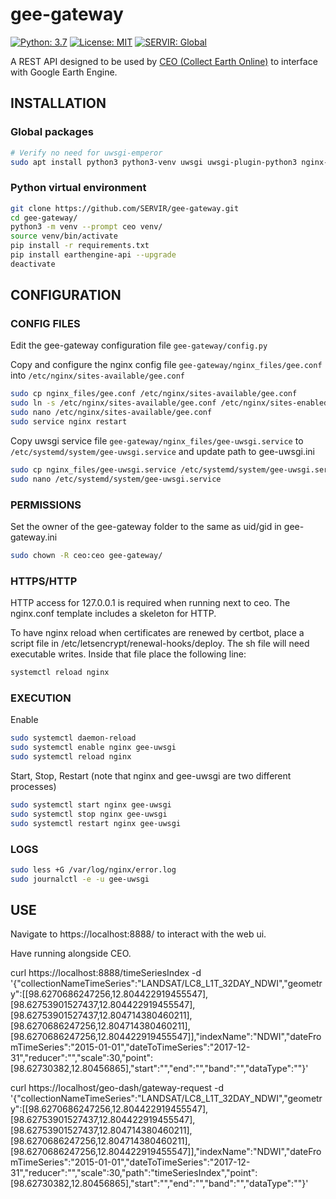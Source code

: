 # gee-gateway

[![Python: 3.7](https://img.shields.io/badge/python-3.7-blue.svg)](https://www.python.org/)
[![License: MIT](https://img.shields.io/badge/License-MIT-yellow.svg)](https://opensource.org/licenses/MIT)
[![SERVIR: Global](https://img.shields.io/badge/SERVIR-Global-green)](https://servirglobal.net)

A REST API designed to be used by [CEO (Collect Earth Online)](https://github.com/openforis/collect-earth-online) to interface with Google Earth Engine.

## INSTALLATION

### Global packages

```sh
# Verify no need for uwsgi-emperor
sudo apt install python3 python3-venv uwsgi uwsgi-plugin-python3 nginx-full
```

### Python virtual environment

```sh
git clone https://github.com/SERVIR/gee-gateway.git
cd gee-gateway/
python3 -m venv --prompt ceo venv/
source venv/bin/activate
pip install -r requirements.txt
pip install earthengine-api --upgrade
deactivate
```

## CONFIGURATION

### CONFIG FILES

Edit the gee-gateway configuration file `gee-gateway/config.py`

Copy and configure the nginx config file `gee-gateway/nginx_files/gee.conf` into `/etc/nginx/sites-available/gee.conf`

```sh
sudo cp nginx_files/gee.conf /etc/nginx/sites-available/gee.conf
sudo ln -s /etc/nginx/sites-available/gee.conf /etc/nginx/sites-enabled/
sudo nano /etc/nginx/sites-available/gee.conf
sudo service nginx restart
```

Copy uwsgi service file `gee-gateway/nginx_files/gee-uwsgi.service` to `/etc/systemd/system/gee-uwsgi.service` and update path to gee-uwsgi.ini

```sh
sudo cp nginx_files/gee-uwsgi.service /etc/systemd/system/gee-uwsgi.service
sudo nano /etc/systemd/system/gee-uwsgi.service
```

### PERMISSIONS

Set the owner of the gee-gateway folder to the same as uid/gid in gee-gateway.ini

```sh
sudo chown -R ceo:ceo gee-gateway/
```

### HTTPS/HTTP

HTTP access for 127.0.0.1 is required when running next to ceo. The nginx.conf
template includes a skeleton for HTTP.

To have nginx reload when certificates are renewed by certbot, place a script
file in /etc/letsencrypt/renewal-hooks/deploy. The sh file will need executable
writes. Inside that file place the following line:

```sh
systemctl reload nginx
```

### EXECUTION

Enable

```sh
sudo systemctl daemon-reload
sudo systemctl enable nginx gee-uwsgi
sudo systemctl reload nginx
```

Start, Stop, Restart (note that nginx and gee-uwsgi are two different processes)

```sh
sudo systemctl start nginx gee-uwsgi
sudo systemctl stop nginx gee-uwsgi
sudo systemctl restart nginx gee-uwsgi
```

### LOGS

```sh
sudo less +G /var/log/nginx/error.log
sudo journalctl -e -u gee-uwsgi
```

## USE

Navigate to https://localhost:8888/ to interact with the web ui.

Have running alongside CEO.

curl https://localhost:8888/timeSeriesIndex -d '{"collectionNameTimeSeries":"LANDSAT/LC8_L1T_32DAY_NDWI","geometry":[[98.6270686247256,12.804422919455547],[98.62753901527437,12.804422919455547],[98.62753901527437,12.804714380460211],[98.6270686247256,12.804714380460211],[98.6270686247256,12.804422919455547]],"indexName":"NDWI","dateFromTimeSeries":"2015-01-01","dateToTimeSeries":"2017-12-31","reducer":"","scale":30,"point":[98.62730382,12.80456865],"start":"","end":"","band":"","dataType":""}'

curl https://localhost/geo-dash/gateway-request -d '{"collectionNameTimeSeries":"LANDSAT/LC8_L1T_32DAY_NDWI","geometry":[[98.6270686247256,12.804422919455547],[98.62753901527437,12.804422919455547],[98.62753901527437,12.804714380460211],[98.6270686247256,12.804714380460211],[98.6270686247256,12.804422919455547]],"indexName":"NDWI","dateFromTimeSeries":"2015-01-01","dateToTimeSeries":"2017-12-31","reducer":"","scale":30,"path":"timeSeriesIndex","point":[98.62730382,12.80456865],"start":"","end":"","band":"","dataType":""}'
